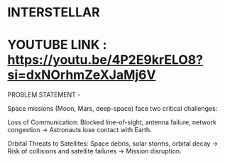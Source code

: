 # INTERSTELLAR

# YOUTUBE LINK : https://youtu.be/4P2E9krELO8?si=dxNOrhmZeXJaMj6V

PROBLEM STATEMENT -

Space missions (Moon, Mars, deep-space) face two critical challenges:

Loss of Communication: Blocked line-of-sight, antenna failure, network congestion → Astronauts lose contact with Earth.

Orbital Threats to Satellites: Space debris, solar storms, orbital decay → Risk of collisions and satellite failures → Mission disruption.
